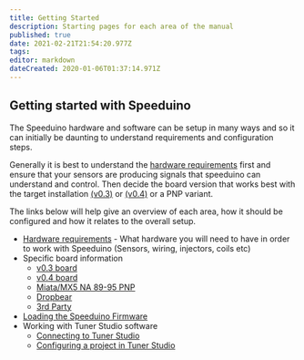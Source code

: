 ```yaml
---
title: Getting Started
description: Starting pages for each area of the manual
published: true
date: 2021-02-21T21:54:20.977Z
tags: 
editor: markdown
dateCreated: 2020-01-06T01:37:14.971Z
---
```


## Getting started with Speeduino
The Speeduino hardware and software can be setup in many ways and so it can initially be daunting to understand requirements and configuration steps. 

Generally it is best to understand the [hardware requirements](/Hardware_requirements) first and ensure that your sensors are producing signals that speeduino can understand and control. Then decide the board version that works best with the target installation [(v0.3)](/boards/V03) or [(v0.4)](/boards/V04) or a PNP variant.  

The links below will help give an overview of each area, how it should be configured and how it relates to the overall setup. 

- [Hardware requirements](/Hardware_requirements) - What hardware you will need to have in order to work with Speeduino (Sensors, wiring, injectors, coils etc)
- Specific board information
  - [v0.3 board](/boards/V03)
  - [v0.4 board](/boards/V04)
  - [Miata/MX5 NA 89-95 PNP](/boards/MX5_PNP)
  - [Dropbear](/boards/official/dropbear)
  - [3rd Party](/3rd_party)
-   [Loading the Speeduino Firmware](/Installing_Firmware)
-   Working with Tuner Studio software
    -   [Connecting to Tuner Studio](/Connecting_to_TunerStudio)
    -   [Configuring a project in Tuner Studio](/Configuring_TunerStudio)
